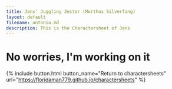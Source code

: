 ```yaml
---
title: Jens' Juggling Jester (Morthos Silverfang)
layout: default
filename: antonia.md
description: This is the Charactersheet of Jens
---
```


# No worries, I'm working on it

{% include button.html button_name="Return to charactersheets" url="https://floridaman779.github.io/charactersheets" %}
